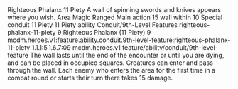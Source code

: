 <ability>
  <name>Righteous Phalanx</name>
  <cost>11 Piety</cost>
  <flavor>A wall of spinning swords and knives appears where you wish.</flavor>
  <keywords>
    <keyword>Area</keyword>
    <keyword>Magic</keyword>
    <keyword>Ranged</keyword>
  </keywords>
  <type>Main action</type>
  <distance>15 wall within 10</distance>
  <target>Special</target>
  <metadata>
    <class>conduit</class>
    <cost>11 Piety</cost>
    <cost_amount>11</cost_amount>
    <cost_resource>Piety</cost_resource>
    <feature_type>ability</feature_type>
    <file_dpath>Conduit/9th-Level Features</file_dpath>
    <item_id>righteous-phalanx-11-piety</item_id>
    <item_index>9</item_index>
    <item_name>Righteous Phalanx (11 Piety)</item_name>
    <level>9</level>
    <scc>mcdm.heroes.v1:feature.ability.conduit.9th-level-feature:righteous-phalanx-11-piety</scc>
    <scdc>1.1.1:5.1.6.7:09</scdc>
    <source>mcdm.heroes.v1</source>
    <type>feature/ability/conduit/9th-level-feature</type>
  </metadata>
  <effects>
    <effect type="mundane">The wall lasts until the end of the encounter or until you are dying, and can be placed in occupied squares. Creatures can enter and pass through the wall. Each enemy who enters the area for the first time in a combat round or starts their turn there takes 15 damage.</effect>
  </effects>
</ability>
